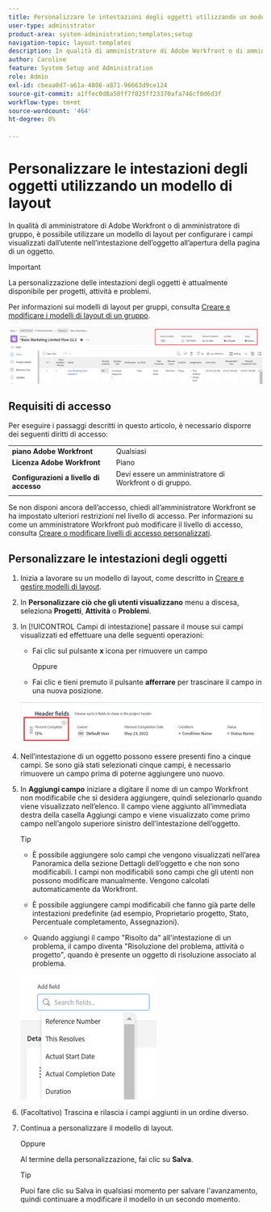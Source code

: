 ```yaml
---
title: Personalizzare le intestazioni degli oggetti utilizzando un modello di layout
user-type: administrator
product-area: system-administration;templates;setup
navigation-topic: layout-templates
description: In qualità di amministratore di Adobe Workfront o di amministratore di gruppo , è possibile utilizzare un modello di layout per configurare i campi visualizzati dall’utente nell’intestazione dell’oggetto all’apertura della pagina di un oggetto.
author: Caroline
feature: System Setup and Administration
role: Admin
exl-id: cbeaa0d7-a61a-4806-a871-96663d9ce124
source-git-commit: a1ffec0d8a50ff7f025ff23370afa746cf0d6d3f
workflow-type: tm+mt
source-wordcount: '464'
ht-degree: 0%

---
```


# Personalizzare le intestazioni degli oggetti utilizzando un modello di layout

In qualità di amministratore di Adobe Workfront o di amministratore di gruppo, è possibile utilizzare un modello di layout per configurare i campi visualizzati dall’utente nell’intestazione dell’oggetto all’apertura della pagina di un oggetto.

>[!IMPORTANT]
>
>La personalizzazione delle intestazioni degli oggetti è attualmente disponibile per progetti, attività e problemi.


Per informazioni sui modelli di layout per gruppi, consulta [Creare e modificare i modelli di layout di un gruppo](../../manage-groups/work-with-group-objects/create-and-modify-a-groups-layout-templates.md).

![](assets/object-header-fields.png)

## Requisiti di accesso

Per eseguire i passaggi descritti in questo articolo, è necessario disporre dei seguenti diritti di accesso:


<table>
  <tr>
   <td><strong>piano Adobe Workfront</strong>
   </td>
   <td>Qualsiasi
   </td>
  </tr>
  <tr>
   <td><strong>Licenza Adobe Workfront</strong>
   </td>
   <td>Piano
   </td>
  </tr>
  <tr>
   <td><strong>Configurazioni a livello di accesso</strong>
   </td>
   <td>Devi essere un amministratore di Workfront o di gruppo.
<p>
   </td>
  </tr>
</table>

Se non disponi ancora dell’accesso, chiedi all’amministratore Workfront se ha impostato ulteriori restrizioni nel livello di accesso. Per informazioni su come un amministratore Workfront può modificare il livello di accesso, consulta [Creare o modificare livelli di accesso personalizzati](../../add-users/configure-and-grant-access/create-modify-access-levels.md).

## Personalizzare le intestazioni degli oggetti

1. Inizia a lavorare su un modello di layout, come descritto in [Creare e gestire modelli di layout](../../customize-workfront/use-layout-templates/create-and-manage-layout-templates.md).
1. In **Personalizzare ciò che gli utenti visualizzano** menu a discesa, seleziona **Progetti**, **Attività** o **Problemi**.

   <!--when this will be possible for more than 3 objects, at production, make this more general: update the sentence above to say "select an object you want to customize in the Customize what users see drop-down menu). -->

1. In [!UICONTROL Campi di intestazione] passare il mouse sui campi visualizzati ed effettuare una delle seguenti operazioni:
   * Fai clic sul pulsante **x** icona per rimuovere un campo

      Oppure

   * Fai clic e tieni premuto il pulsante **afferrare** per trascinare il campo in una nuova posizione.

   <!--(NOTE: make sure the default names of these fields have not changed; otherwise, update screen shot)-->

   ![](assets/object-header-field-x-and-grab-icons-in-lt.png)

1. Nell’intestazione di un oggetto possono essere presenti fino a cinque campi.
Se sono già stati selezionati cinque campi, è necessario rimuovere un campo prima di poterne aggiungere uno nuovo.
1. In **Aggiungi campo** iniziare a digitare il nome di un campo Workfront non modificabile che si desidera aggiungere, quindi selezionarlo quando viene visualizzato nell’elenco. Il campo viene aggiunto all’immediata destra della casella Aggiungi campo e viene visualizzato come primo campo nell’angolo superiore sinistro dell’intestazione dell’oggetto.

   >[!TIP]
   >
   >* È possibile aggiungere solo campi che vengono visualizzati nell’area Panoramica della sezione Dettagli dell’oggetto e che non sono modificabili. I campi non modificabili sono campi che gli utenti non possono modificare manualmente. Vengono calcolati automaticamente da Workfront.
   >
   >* È possibile aggiungere campi modificabili che fanno già parte delle intestazioni predefinite (ad esempio, Proprietario progetto, Stato, Percentuale completamento, Assegnazioni).
   >
   >* Quando aggiungi il campo &quot;Risolto da&quot; all&#39;intestazione di un problema, il campo diventa &quot;Risoluzione del problema, attività o progetto&quot;, quando è presente un oggetto di risoluzione associato al problema.



   ![](assets/add-field-to-header-in-lt-list.png)


1. (Facoltativo) Trascina e rilascia i campi aggiunti in un ordine diverso.

1. Continua a personalizzare il modello di layout.

   Oppure

   Al termine della personalizzazione, fai clic su **Salva**.

   >[!TIP]
   >
   >Puoi fare clic su Salva in qualsiasi momento per salvare l&#39;avanzamento, quindi continuare a modificare il modello in un secondo momento.
